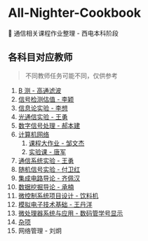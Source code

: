 # All-Nighter-Cookbook

📄 通信相关课程作业整理 - 西电本科阶段

## 各科目对应教师

> 不同教师任务可能不同，仅供参考

1. [B 测 - 高通滤波](./B%20测/)
2. [信号检测估值 - 李颖](./信号检测估值/)
3. [信息论实验 - 李想](./信息论实验/)
4. [光通信实验 - 王勇](./光通信实验/)
5. [数字信号处理 - 郝本建](./数字信号处理/)
6. [计算机网络](./计算机网络/)
   1. [课程大作业 - 邹文杰](./计算机网络/课设/)
   2. [实验课 - 唐军](./计算机网络/实验课/)
7. [通信系统实验 - 王勇](./通信系统实验/)
8. [随机信号实验 - 付卫红](./随机信号实验/)
9. [集成电路导论 - 齐佩汉](./集成电路导论/)
10. [数据挖掘导论 - 承楠](./数据挖掘导论/)
11. [微控制系统项目设计 - 饮料机](./微控制系统项目设计/)
12. [模拟电子技术基础 - 王丹洋](./模拟电子技术基础/)
13. [微处理器系统与应用 - 数码管学号显示](./微处理器系统与应用/)
14. [杂项](./杂项/)
   1. 网络管理 - 刘炯 
